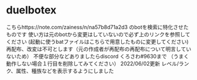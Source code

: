 # duelbotex
こちらhttps://note.com/zainess/n/na57b8d71a2d3
のbotを検索に特化させたものです
使い方は元のbotから変更はしていないので必ず上のリンクを参照してください
(起動に使うbatファイルはこちらで用意したものに変更してください)
再配布、改変は不可とします（元の作成者が再配布の再配布について明言していないため）
不便な部分などありましたらdiscord くろさわ#9630まで
（うまく動作しない場合１行目を削除してみてください）
2022/06/02更新
レベル/ランク、属性、種族などを表示するようにしました
